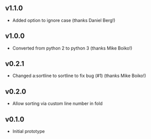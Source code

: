 ## v1.1.0

* Added option to ignore case (thanks Daniel Berg!)

## v1.0.0

* Converted from python 2 to python 3 (thanks Mike Boiko!)

## v0.2.1

* Changed a:sortline to sortline to fix bug (#1) (thanks Mike Boiko!)

## v0.2.0

* Allow sorting via custom line number in fold

## v0.1.0

* Initial prototype
